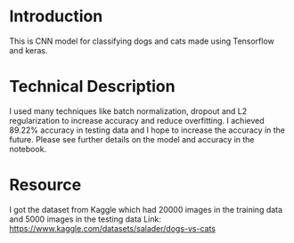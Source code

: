 # Introduction
This is CNN model for classifying dogs and cats made using Tensorflow and keras.

# Technical Description
I used many techniques like batch normalization, dropout and L2 regularization to increase accuracy and reduce overfitting. I achieved 89.22% accuracy in testing data and I hope to increase the accuracy in the future. Please see further details on the model and accuracy in the notebook.

# Resource
I got the dataset from Kaggle which had 20000 images in the training data and 5000 images in the testing data
Link: https://www.kaggle.com/datasets/salader/dogs-vs-cats
